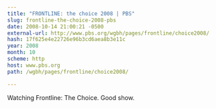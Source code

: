 ```yaml
---
title: "FRONTLINE: the choice 2008 | PBS"
slug: frontline-the-choice-2008-pbs
date: 2008-10-14 21:00:21 -0500
external-url: http://www.pbs.org/wgbh/pages/frontline/choice2008/
hash: 17f625e4e22726e96b3cd6aea8b3e11c
year: 2008
month: 10
scheme: http
host: www.pbs.org
path: /wgbh/pages/frontline/choice2008/

---
```


Watching Frontline: The Choice. Good show. 
